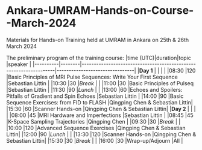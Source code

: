 # Ankara-UMRAM-Hands-on-Course--March-2024
Materials for Hands-on Training held at UMRAM in Ankara on 25th & 26th March 2024

The preliminary program of the training course: 
|time (UTC)|duration|topic                                                              |speaker                         |
|----------|--------|-------------------------------------------------------------------|--------------------------------|
|**Day 1** |        |                                                                   |                                |
|08:30     |120     |Basic Principles of MRI Pulse Sequences: Write Your First Sequence |Sebastian Littin                |
|10:30     |30      |*Break*                                                            |                                |
|11:00     |30      |Basic Principles of Pulseq                                         |Sebastian Littin                |
|11:30     |90      |*Lunch*                                                            |                                |
|13:00     |60      |Echoes and Spoilers: Pitfalls of Gradient and Spin Echoes          |Sebastian Littin                |
|14:00     |90      |Basic Sequence Exercises: from FID to FLASH                        |Qingping Chen & Sebastian Littin|
|15:30     |60      |Scanner Hands-on                                                   |Qingping Chen & Sebastian Littin|
|**Day 2** |        |                                                                   |                                |
|08:00     |45      |MRI Hardware and Imperfections                                     |Sebastian Littin                |
|08:45     |45      |K-Space Sampling Trajectories                                      |Qingping Chen                   |
|09:30     |30      |*Break*                                                            |                                |
|10:00     |120     |Advanced Sequence Exercises                                        |Qingping Chen & Sebastian Littin|
|12:00     |90      |*Lunch*                                                            |                                |
|13:30     |120     |Scanner Hands-on                                                   |Qingping Chen & Sebastian Littin|
|15:30     |30      |*Break*                                                            |                                |
|16:00     |30      |Wrap-up/Adjourn                                                    |All                             |
